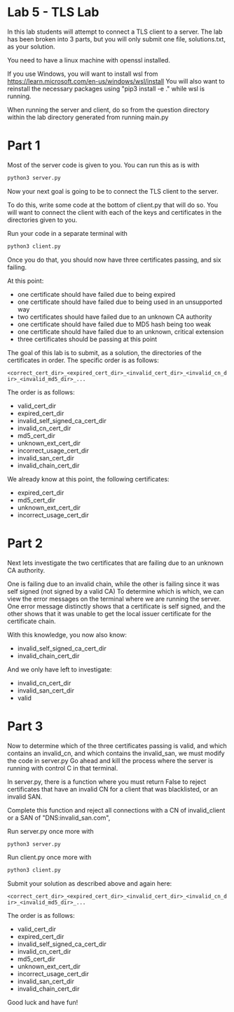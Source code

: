# Lab 5 - TLS Lab

In this lab students will attempt to connect a TLS client to a server.
The lab has been broken into 3 parts, but you will only submit one file, solutions.txt, as your solution.

You need to have a linux machine with openssl installed.

If you use Windows, you will want to install wsl from https://learn.microsoft.com/en-us/windows/wsl/install
You will also want to reinstall the necessary packages using "pip3 install -e ." while wsl is running.

When running the server and client, do so from the question directory within the lab directory generated from running main.py

# Part 1

Most of the server code is given to you.
You can run this as is with

```bash
python3 server.py
```

Now your next goal is going to be to connect the TLS client to the server.

To do this, write some code at the bottom of client.py that will do so.
You will want to connect the client with each of the keys and certificates in the directories given to you.

Run your code in a separate terminal with

```bash
python3 client.py
```

Once you do that, you should now have three certificates passing, and six failing.

At this point:
* one certificate should have failed due to being expired
* one certificate should have failed due to being used in an unsupported way
* two certificates should have failed due to an unknown CA authority
* one certificate should have failed due to MD5 hash being too weak
* one certificate should have failed due to an unknown, critical extension
* three certificates should be passing at this point

The goal of this lab is to submit, as a solution, the directories of the certificates in order.
The specific order is as follows:

```<correct_cert_dir>_<expired_cert_dir>_<invalid_cert_dir>_<invalid_cn_dir>_<invalid_md5_dir>_...```

The order is as follows:

* valid_cert_dir
* expired_cert_dir
* invalid_self_signed_ca_cert_dir
* invalid_cn_cert_dir
* md5_cert_dir
* unknown_ext_cert_dir
* incorrect_usage_cert_dir
* invalid_san_cert_dir
* invalid_chain_cert_dir

We already know at this point, the following certificates:

* expired_cert_dir
* md5_cert_dir
* unknown_ext_cert_dir
* incorrect_usage_cert_dir

# Part 2

Next lets investigate the two certificates that are failing due to an unknown CA authority.

One is failing due to an invalid chain, while the other is failing since it was self signed (not signed by a valid CA)
To determine which is which, we can view the error messages on the terminal where we are running the server.
One error message distinctly shows that a certificate is self signed, and the other shows that it was unable to get the local issuer certificate for the certificate chain.

With this knowledge, you now also know:

* invalid_self_signed_ca_cert_dir
* invalid_chain_cert_dir

And we only have left to investigate:
* invalid_cn_cert_dir
* invalid_san_cert_dir
* valid

# Part 3

Now to determine which of the three certificates passing is valid, and which contains an invalid_cn, and which contains the invalid_san, we must modify the code in server.py
Go ahead and kill the process where the server is running with control C in that terminal.

In server.py, there is a function where you must return False to reject certificates that have an invalid CN for a client that was blacklisted, or an invalid SAN.

Complete this function and reject all connections with a CN of invalid_client or a SAN of "DNS:invalid_san.com",

Run server.py once more with

```bash
python3 server.py
```

Run client.py once more with

```bash
python3 client.py
```

Submit your solution as described above and again here:

```<correct_cert_dir>_<expired_cert_dir>_<invalid_cert_dir>_<invalid_cn_dir>_<invalid_md5_dir>_...```

The order is as follows:

* valid_cert_dir
* expired_cert_dir
* invalid_self_signed_ca_cert_dir
* invalid_cn_cert_dir
* md5_cert_dir
* unknown_ext_cert_dir
* incorrect_usage_cert_dir
* invalid_san_cert_dir
* invalid_chain_cert_dir

Good luck and have fun!
